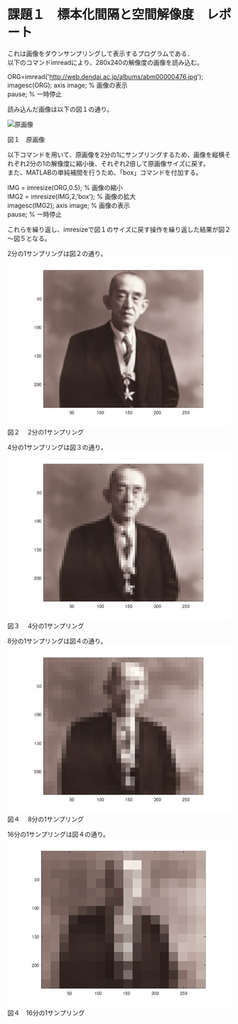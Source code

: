 # 課題１　標本化間隔と空間解像度　レポート
 
これは画像をダウンサンプリングして表示するプログラムである．  
以下のコマンドimreadにより、280x240の解像度の画像を読み込む。  

ORG=imread('http://web.dendai.ac.jp/albums/abm00000476.jpg');  
imagesc(ORG); axis image; % 画像の表示  
pause; % 一時停止  

読み込んだ画像は以下の図１の通り。

![原画像](http://web.dendai.ac.jp/albums/abm00000476.jpg)

図１　原画像



以下コマンドを用いて、原画像を2分の1にサンプリングするため、画像を縦横それぞれ2分の1の解像度に縮小後、それぞれ2倍して原画像サイズに戻す。  
また、MATLABの単純補間を行うため、「box」コマンドを付加する。

IMG = imresize(ORG,0.5); % 画像の縮小  
IMG2 = imresize(IMG,2,'box'); % 画像の拡大  
imagesc(IMG2); axis image; % 画像の表示  
pause; % 一時停止  

これらを繰り返し、imresizeで図１のサイズに戻す操作を繰り返した結果が図２～図５となる。

 2分の1サンプリングは図２の通り。
![2](kadai1-2.png)
図２　 2分の1サンプリング



 4分の1サンプリングは図３の通り。
![2](kadai1-3.png)
図３　 4分の1サンプリング



 8分の1サンプリングは図４の通り。
![2](kadai1-4.png)
図４　 8分の1サンプリング



16分の1サンプリングは図４の通り。
![2](kadai1-5.png)
図４　16分の1サンプリング



